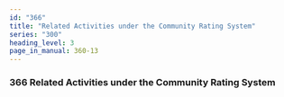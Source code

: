 ```yaml
---
id: "366"
title: "Related Activities under the Community Rating System"
series: "300"
heading_level: 3
page_in_manual: 360-13
---
```


### 366 Related Activities under the Community Rating System